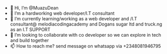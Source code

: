 - 👋 Hi, I’m @MuazuDean
- 👀 I’m a hardworking web developer/I.T consultant 
- 🌱 I’m currently learning/working as a web developer and /I.T consultant@ melodiacodingacademy and Dogans sugar ltd and truck.ng as an I.T SUPPORT 
- 💞️ I’m looking to collaborate with co developer so we can explore in tech and build together
- 📫 How to reach me? send message  on whatsapp via +2348081946795
<!---
MuazuDean/MuazuDean is a ✨ special ✨ repository because its `README.md` (this file) appears on your GitHub profile.
You can click the Preview link to take a look at your changes.
---> 
